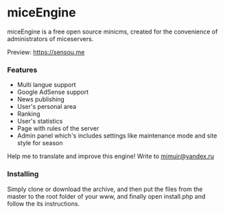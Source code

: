 # miceEngine

miceEngine is a free open source minicms, created for the convenience of administrators of miceservers.

Preview: https://sensou.me

### Features

  - Multi langue support
  - Google AdSense support
  - News publishing
  - User's personal area
  - Ranking
  - User's statistics
  - Page with rules of the server
  - Admin panel which's includes settings like maintenance mode and site style for season

Help me to translate and improve this engine! Write to mimuir@yandex.ru
  
### Installing

Simply clone or download the archive, and then put the files from the master to the root folder of your www, and finally open install.php and follow the its instructions.
